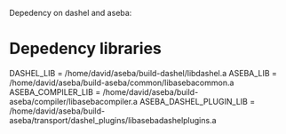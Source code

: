 Depedency on dashel and aseba:

# Depedency libraries
DASHEL_LIB = /home/david/aseba/build-dashel/libdashel.a
ASEBA_LIB = /home/david/aseba/build-aseba/common/libasebacommon.a
ASEBA_COMPILER_LIB = /home/david/aseba/build-aseba/compiler/libasebacompiler.a
ASEBA_DASHEL_PLUGIN_LIB = /home/david/aseba/build-aseba/transport/dashel_plugins/libasebadashelplugins.a
